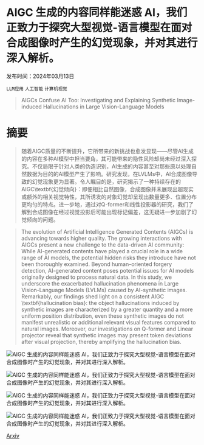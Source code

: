 # AIGC 生成的内容同样能迷惑 AI，我们正致力于探究大型视觉-语言模型在面对合成图像时产生的幻觉现象，并对其进行深入解析。

发布时间：2024年03月13日

`LLM应用` `人工智能` `计算机视觉`

> AIGCs Confuse AI Too: Investigating and Explaining Synthetic Image-induced Hallucinations in Large Vision-Language Models

# 摘要

> 随着AIGC质量的不断提升，它所带来的新挑战也愈发显现——尽管AI生成的内容在多种AI模型中担当要角，其可能带来的隐性风险却尚未经过深入探究。不仅局限于针对人类的伪造识别，AI生成的内容甚至对那些原以处理自然数据为目的的AI模型产生了影响。研究发现，在LVLMs中，AI合成图像导致的幻觉现象更为显著。令人瞩目的是，研究揭示了一种持续存在的AIGC\textbf{幻觉倾向}：即便相比自然图像，合成图像并未展现出超现实或额外的相关视觉特性，其所诱发的对象幻觉却呈现出数量更多、位置分布更均匀的特点。进一步地，通过对Q-former和线性投影器的研究，我们了解到合成图像在经过视觉投影后可能出现标记偏差，这无疑进一步加剧了幻觉倾向的问题。

> The evolution of Artificial Intelligence Generated Contents (AIGCs) is advancing towards higher quality. The growing interactions with AIGCs present a new challenge to the data-driven AI community: While AI-generated contents have played a crucial role in a wide range of AI models, the potential hidden risks they introduce have not been thoroughly examined. Beyond human-oriented forgery detection, AI-generated content poses potential issues for AI models originally designed to process natural data. In this study, we underscore the exacerbated hallucination phenomena in Large Vision-Language Models (LVLMs) caused by AI-synthetic images. Remarkably, our findings shed light on a consistent AIGC \textbf{hallucination bias}: the object hallucinations induced by synthetic images are characterized by a greater quantity and a more uniform position distribution, even these synthetic images do not manifest unrealistic or additional relevant visual features compared to natural images. Moreover, our investigations on Q-former and Linear projector reveal that synthetic images may present token deviations after visual projection, thereby amplifying the hallucination bias.

![AIGC 生成的内容同样能迷惑 AI，我们正致力于探究大型视觉-语言模型在面对合成图像时产生的幻觉现象，并对其进行深入解析。](../../../paper_images/2403.08542/Introduction.jpg)

![AIGC 生成的内容同样能迷惑 AI，我们正致力于探究大型视觉-语言模型在面对合成图像时产生的幻觉现象，并对其进行深入解析。](../../../paper_images/2403.08542/semantic_translation_01.jpg)

![AIGC 生成的内容同样能迷惑 AI，我们正致力于探究大型视觉-语言模型在面对合成图像时产生的幻觉现象，并对其进行深入解析。](../../../paper_images/2403.08542/caption-revision_01.jpg)

![AIGC 生成的内容同样能迷惑 AI，我们正致力于探究大型视觉-语言模型在面对合成图像时产生的幻觉现象，并对其进行深入解析。](../../../paper_images/2403.08542/Redar.jpg)

[Arxiv](https://arxiv.org/abs/2403.08542)